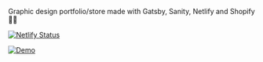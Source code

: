 Graphic design portfolio/store made with Gatsby, Sanity, Netlify and Shopify 🐱‍🚀

[![Netlify Status](https://api.netlify.com/api/v1/badges/9e513f12-786c-4fe0-b714-41a3370cbfc3/deploy-status)](https://app.netlify.com/sites/guste-design/deploys)

[![Demo](https://i.imgur.com/xHgFi3A.png)](https://guste.design)
